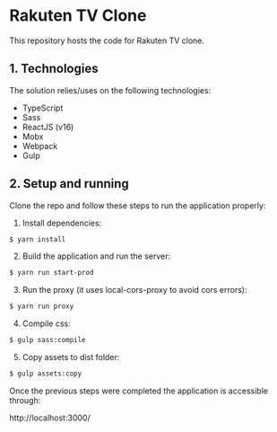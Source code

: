 # Rakuten TV Clone

This repository hosts the code for Rakuten TV clone.

## 1. Technologies

The solution relies/uses on the following technologies:

* TypeScript
* Sass
* ReactJS (v16)
* Mobx
* Webpack
* Gulp


## 2. Setup and running

Clone the repo and follow these steps to run the application properly:

1. Install dependencies:
```bash
$ yarn install 
```

2. Build the application and run the server:
```bash
$ yarn run start-prod 
```

3. Run the proxy (it uses local-cors-proxy to avoid cors errors): 
```bash
$ yarn run proxy 
```

4. Compile css:
```bash
$ gulp sass:compile 
```

5. Copy assets to dist folder:
```bash
$ gulp assets:copy 
```


Once the previous steps were completed the application is accessible through:

http://localhost:3000/
